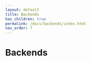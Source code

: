 ```yaml
---
layout: default
title: Backends
has_children: true
permalink: /docs/backends/index.html
nav_order: 7
---
```


# Backends
